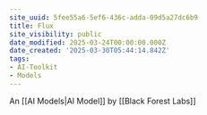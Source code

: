 ```yaml
---
site_uuid: 5fee55a6-5ef6-436c-adda-09d5a27dc6b9
title: Flux
site_visibility: public
date_modified: 2025-03-24T00:00:00.000Z
date_created: '2025-03-30T05:44:14.842Z'
tags:
- AI-Toolkit
- Models
---
```










An [[AI Models|AI Model]] by [[Black Forest Labs]]